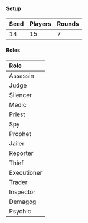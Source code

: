 #### Setup
| Seed | Players | Rounds  |
| :----| :-------| :------ |
| 14   | 15      | 7       |

#### Roles
| Role         |
| :----------- |
| Assassin     |
| Judge        |
| Silencer     |
| Medic        |
| Priest       |
| Spy          |
| Prophet      |
| Jailer       |
| Reporter     |
| Thief        |
| Executioner  |
| Trader       |
| Inspector    |
| Demagog      |
| Psychic      |